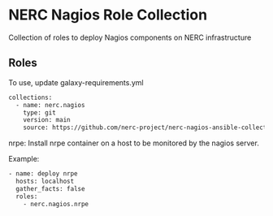 # NERC Nagios Role Collection

Collection of roles to deploy Nagios components on NERC infrastructure

## Roles

To use, update galaxy-requirements.yml

```sh
collections:
  - name: nerc.nagios
    type: git
    version: main
    source: https://github.com/nerc-project/nerc-nagios-ansible-collection.git
```

nrpe: Install nrpe container on a host to be monitored by the nagios server.

Example:

```sh
- name: deploy nrpe
  hosts: localhost
  gather_facts: false
  roles:
    - nerc.nagios.nrpe
```
